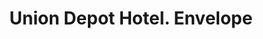 ---
doi: 10.7916/D80K3MN0
date_other: '1886'
date_other_textual: '1886'
form: printed ephemera
genre:
- Envelopes
name:
- Union Depot Hotel
object_in_context_url: https://biggert.cul.columbia.edu/items/view/ave_biggert_00696
subject_hierarchical_geographic:
- Kansas City, Missouri, United States
subject_name:
- Union Depot Hotel
title: Union Depot Hotel. Envelope
sort_title: Union Depot Hotel. Envelope
call_number: ave_biggert_00696
coordinates:
- 39.099722222222226,-94.57833333333333
pid: ave_biggert_00696
identifiers: ave_biggert_00696
thumbnail: https://derivativo-3.library.columbia.edu/iiif/2/ldpd:345627/full/!256,256/0/native.jpg
permalink: "/biggert/ave_biggert_00696/"
layout: iiif-image-page
---